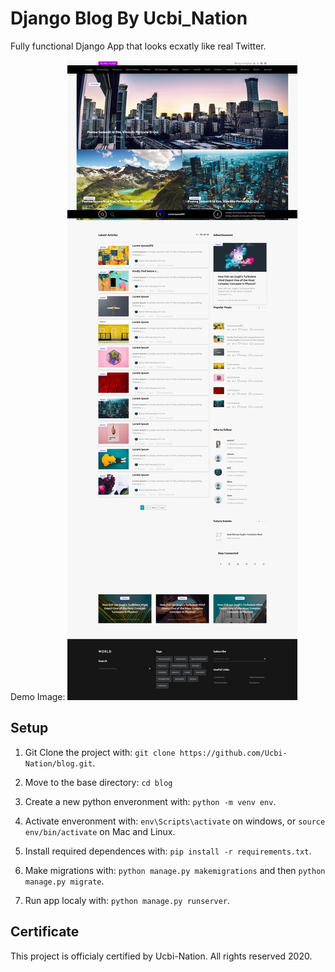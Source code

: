 # Django Blog By Ucbi_Nation

Fully functional Django App that looks ecxatly like real Twitter.

Demo Image:
![](TwitterDemo.jpg)

## Setup

1. Git Clone the project with: ```git clone https://github.com/Ucbi-Nation/blog.git```.

2. Move to the base directory: ```cd blog```

3. Create a new python enveronment with: ```python -m venv env```.

4. Activate enveronment with: ```env\Scripts\activate``` on windows, or ```source env/bin/activate``` on Mac and Linux.

5. Install required dependences with: ```pip install -r requirements.txt```.

6. Make migrations with: ```python manage.py makemigrations``` and then ```python manage.py migrate```.

7. Run app localy with: ```python manage.py runserver```.

## Certificate
This project is officialy certified by Ucbi-Nation.
All rights reserved 2020.

